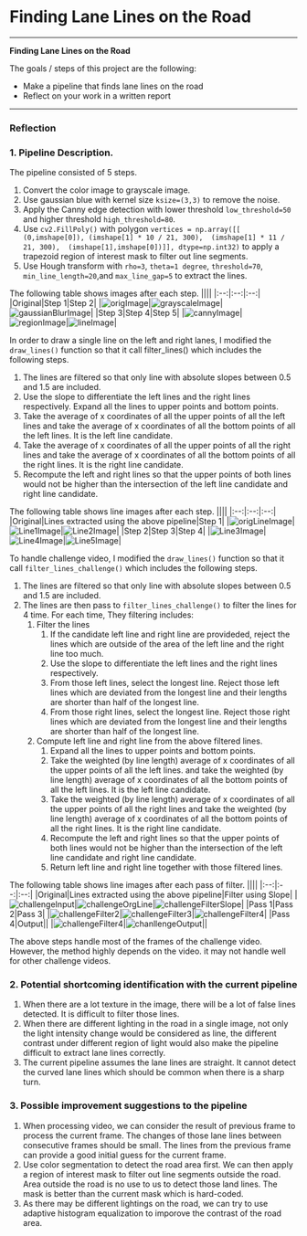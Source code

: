 # **Finding Lane Lines on the Road** 

---

**Finding Lane Lines on the Road**

The goals / steps of this project are the following:
* Make a pipeline that finds lane lines on the road
* Reflect on your work in a written report


[//]: # (Image References)

[origImage]: ./image/solidWhiteCurve.jpg "Original Image" 
[grayscaleImage]: ./image/grayscaleImage_solidWhiteCurve.png "Grayscale Image"
[gaussianBlurImage]: ./image/gaussianBlurImage_solidWhiteCurve.png "Image After Gaussian Blur"
[cannyImage]: ./image/cannyImage_solidWhiteCurve.png "Image after Canny Edge Detection"
[regionImage]: ./image/regionImage_solidWhiteCurve.png "Image After Masking Region of Interest"
[lineImage]: ./image/lineImage_solidWhiteCurve.png "Image After "

[origLineImage]: ./image/LineOrg.jpg "Original Line Image" 
[Line1Image]: ./image/Line1.png "Line 1"
[Line2Image]: ./image/Line2.png "Line 2"
[Line3Image]: ./image/Line3.png "Line 3"
[Line4Image]: ./image/Line4.png "Line 4"
[Line5Image]: ./image/Line5.png "Line 5"

[challengeInput]: ./image/challengeInput.jpg "Original Challenge Image" 
[challengeOrgLine]: ./image/challengeOrgLine.png "Challenge Original Line Image"
[challengeFilterSlope]: ./image/challengeFilterSlope.png "Challenge Filter Line Slope Image"
[challengeFilter1]: ./image/challengeFilter1.png "Challenge Filter Line 1 Image"
[challengeFilter2]: ./image/challengeFilter2.png "Challenge Filter Line 2 Image"
[challengeFilter3]: ./image/challengeFilter3.png "Challenge Filter Line 3 Image"
[challengeFilter4]: ./image/challengeFilter4.png "Challenge Filter Line 4 Image"
[chanllengeOutput]: ./image/chanllengeOutput.png "Output Challenge Image"
---

### Reflection

### 1. Pipeline Description.

The pipeline consisted of 5 steps.

1. Convert the color image to grayscale image.
2. Use gaussian blue with kernel size `ksize=(3,3)` to remove the noise.
3. Apply the Canny edge detection with lower threshold `low_threshold=50` and higher threshold `high_threshold=80`.
4. Use `cv2.FillPoly()` with polygon `vertices = np.array([[
        (0,imshape[0]),
        (imshape[1] * 10 / 21, 300), 
        (imshape[1] * 11 / 21, 300), 
        (imshape[1],imshape[0])]], dtype=np.int32)` to apply a trapezoid region of interest mask to filter out line segments.
5. Use Hough transform with `rho=3`, `theta=1 degree`, `threshold=70`, `min_line_length=20`,and `max_line_gap=5` to extract the lines.

The following table shows images after each step.
||||
|:--:|:--:|:--:|
|Original|Step 1|Step 2|
|![origImage][origImage]|![grayscaleImage][grayscaleImage]|![gaussianBlurImage][gaussianBlurImage]|
|Step 3|Step 4|Step 5|
|![cannyImage][cannyImage]|![regionImage][regionImage]|![lineImage][lineImage]|

In order to draw a single line on the left and right lanes, I modified the `draw_lines()` function so that it call filter_lines() which includes the following steps.

1. The lines are filtered so that only line with absolute slopes between 0.5 and 1.5 are included.
2. Use the slope to differentiate the left lines and the right lines respectively. Expand all the lines to upper points and bottom points.
3. Take the average of x coordinates of all the upper points of all the left lines and take the average of x coordinates of all the bottom points of all the left lines. It is the left line candidate.
4. Take the average of x coordinates of all the upper points of all the right lines and take the average of x coordinates of all the bottom points of all the right lines. It is the right line candidate.
5. Recompute the left and right lines so that the upper points of both lines would not be higher than the intersection of the left line candidate and right line candidate.

The following table shows line images after each step.
||||
|:--:|:--:|:--:|
|Original|Lines extracted using the above pipeline|Step 1|
|![origLineImage][origLineImage]|![Line1Image][Line1Image]|![Line2Image][Line2Image]|
|Step 2|Step 3|Step 4|
|![Line3Image][Line3Image]|![Line4Image][Line4Image]|![Line5Image][Line5Image]|

To handle challenge video, I modified the `draw_lines()` function so that it call `filter_lines_challenge()` which includes the following steps.

1. The lines are filtered so that only line with absolute slopes between 0.5 and 1.5 are included.
2. The lines are then pass to `filter_lines_challenge()` to filter the lines for 4 time. For each time, They filtering includes:
    1. Filter the lines
        1. If the candidate left line and right line are provideded, reject the lines which are outside of the area of the left line and the right line too much. 
        2. Use the slope to differentiate the left lines and the right lines respectively.
        3. From those left lines, select the longest line. Reject those left lines which are deviated from the longest line and their lengths are shorter than half of the longest line.
        4. From those right lines, select the longest line. Reject those right lines which are deviated from the longest line and their lengths are shorter than half of the longest line.
    2. Compute left line and right line from the above filtered lines.
        1. Expand all the lines to upper points and bottom points.
        2. Take the weighted (by line length) average of x coordinates of all the upper points of all the left lines. and take the weighted (by line length) average of x coordinates of all the bottom points of all the left lines. It is the left line candidate.
        3. Take the weighted (by line length) average of x coordinates of all the upper points of all the right lines and take the weighted (by line length) average of x coordinates of all the bottom points of all the right lines. It is the right line candidate.
        4. Recompute the left and right lines so that the upper points of both lines would not be higher than the intersection of the left line candidate and right line candidate.
        5. Return left line and right line together with those filtered lines.

The following table shows line images after each pass of filter.
||||
|:--:|:--:|:--:|
|Original|Lines extracted using the above pipeline|Filter using Slope|
|![challengeInput][challengeInput]|![challengeOrgLine][challengeOrgLine]|![challengeFilterSlope][challengeFilterSlope]|
|Pass 1|Pass 2|Pass 3|
|![challengeFilter2][challengeFilter1]|![challengeFilter3][challengeFilter2]|![challengeFilter4][challengeFilter3]|
|Pass 4|Output||
|![challengeFilter4][challengeFilter4]|![chanllengeOutput][chanllengeOutput]||

The above steps handle most of the frames of the challenge video.
However, the method highly depends on the video. it may not handle well for other challenge videos.

### 2. Potential shortcoming identification with the current pipeline

1. When there are a lot texture in the image, there will be a lot of false lines detected. It is difficult to filter those lines.
2. When there are different lighting in the road in a single image, not only the light intensity change would be considered as line, the different contrast under different region of light would also make the pipeline difficult to extract lane lines correctly.
3. The current pipeline assumes the lane lines are straight. It cannot detect the curved lane lines which should be common when there is a sharp turn.

### 3. Possible improvement suggestions to the pipeline

1. When processing video, we can consider the result of previous frame to process the current frame. The changes of those lane lines between consecutive frames should be small. The lines from the previous frame can provide a good initial guess for the current frame.
2. Use color segmentation to detect the road area first. We can then apply a region of interest mask to filter out line segments outside the road. Area outside the road is no use to us to detect those land lines. The mask is better than the current mask which is hard-coded.
3. As there may be different lightings on the road, we can try to use adaptive histogram equalization to imporove the contrast of the road area.
